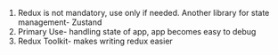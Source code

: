 1.  Redux is not mandatory, use only if needed. Another library for state management- Zustand
2.  Primary Use- handling state of app, app becomes easy to debug
3.  Redux Toolkit- makes writing redux easier

